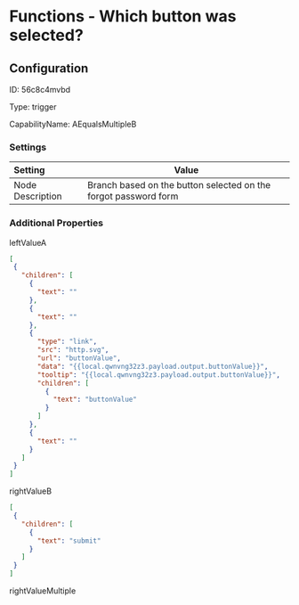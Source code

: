 # Functions - Which button was selected?
## Configuration
ID:  56c8c4mvbd

Type: trigger 

CapabilityName: AEqualsMultipleB

### Settings
| Setting | Value  |
| :------------------------ | ---------------------------------------- |
| Node Description | Branch based on the button selected on the forgot password form | }
 




### Additional Properties
leftValueA
 ```json 
[
  {
    "children": [
      {
        "text": ""
      },
      {
        "text": ""
      },
      {
        "type": "link",
        "src": "http.svg",
        "url": "buttonValue",
        "data": "{{local.qwnvng32z3.payload.output.buttonValue}}",
        "tooltip": "{{local.qwnvng32z3.payload.output.buttonValue}}",
        "children": [
          {
            "text": "buttonValue"
          }
        ]
      },
      {
        "text": ""
      }
    ]
  }
]
```


rightValueB
 ```json 
[
  {
    "children": [
      {
        "text": "submit"
      }
    ]
  }
]
```


rightValueMultiple
 ```json 

```



